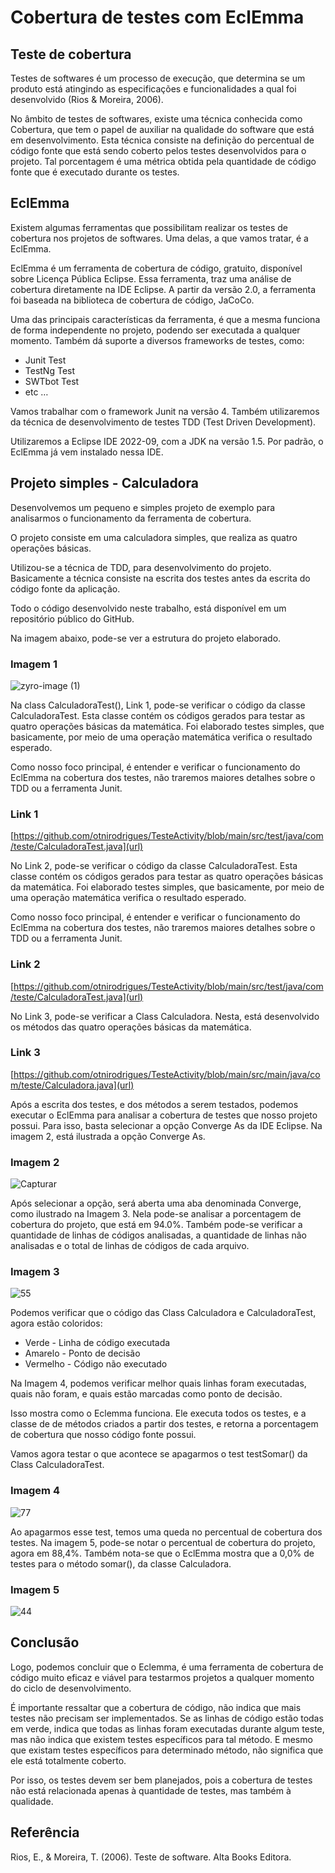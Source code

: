 # Cobertura de testes com EclEmma


## Teste de cobertura

 Testes de softwares é um processo de execução, que determina se um produto está atingindo as especificações e funcionalidades a qual foi desenvolvido (Rios & Moreira, 2006).

 No âmbito de testes de softwares, existe uma técnica conhecida como Cobertura, que tem o papel de auxiliar na qualidade do software que está em desenvolvimento. Esta técnica consiste na definição do percentual de código fonte que está sendo coberto pelos testes desenvolvidos para o projeto. Tal porcentagem é uma métrica obtida pela quantidade de código fonte que é executado durante os testes.

## EclEmma

Existem algumas ferramentas que possibilitam realizar os testes de cobertura nos projetos de softwares. Uma delas, a que vamos tratar, é a EclEmma. 

EclEmma é um ferramenta de cobertura de código, gratuito, disponível sobre Licença Pública Eclipse. Essa ferramenta, traz uma análise de cobertura diretamente na IDE Eclipse. A partir da versão 2.0, a ferramenta foi baseada na biblioteca de cobertura de código, JaCoCo.

Uma das principais características da ferramenta, é que a mesma funciona de forma independente no projeto, podendo ser executada a qualquer momento. Também dá suporte a diversos frameworks de testes, como:

- Junit Test
- TestNg Test
- SWTbot Test
- etc …

Vamos trabalhar com o framework Junit na versão 4. Também utilizaremos da técnica de desenvolvimento de testes TDD (Test Driven Development). 

Utilizaremos a Eclipse IDE 2022-09, com a JDK na versão 1.5. Por padrão, o EclEmma já vem instalado nessa IDE.

## Projeto simples - Calculadora 

Desenvolvemos um pequeno e simples projeto de exemplo para analisarmos o funcionamento da ferramenta de cobertura.

O projeto consiste em uma calculadora simples, que realiza as quatro operações básicas. 

Utilizou-se a técnica de TDD, para desenvolvimento do projeto. Basicamente a técnica consiste na escrita dos testes antes da escrita do código fonte da aplicação.

Todo o código desenvolvido neste trabalho, está disponível em um repositório público do GitHub.

Na imagem abaixo, pode-se ver a estrutura do projeto elaborado.

### Imagem 1
![zyro-image (1)](https://user-images.githubusercontent.com/37565620/193324395-6ba68c6e-9268-42a9-8520-ff2d636eb176.png)

Na class CalculadoraTest(), Link 1, pode-se verificar o código da classe CalculadoraTest. Esta classe contém os códigos gerados para testar as quatro operações básicas da matemática. Foi elaborado testes simples, que basicamente, por meio de uma operação matemática verifica o resultado esperado. 

Como nosso foco principal, é entender e verificar o funcionamento do EclEmma na cobertura dos testes, não traremos maiores detalhes sobre o TDD ou a ferramenta Junit.

### Link 1
[https://github.com/otnirodrigues/TesteActivity/blob/main/src/test/java/com/teste/CalculadoraTest.java](url)

No Link 2, pode-se verificar o código da classe CalculadoraTest. Esta classe contém os códigos gerados para testar as quatro operações básicas da matemática. Foi elaborado testes simples, que basicamente, por meio de uma operação matemática verifica o resultado esperado. 

Como nosso foco principal, é entender e verificar o funcionamento do EclEmma na cobertura dos testes, não traremos maiores detalhes sobre o TDD ou a ferramenta Junit.

### Link 2
[https://github.com/otnirodrigues/TesteActivity/blob/main/src/test/java/com/teste/CalculadoraTest.java](url)

No Link 3, pode-se verificar a Class Calculadora. Nesta, está desenvolvido os métodos das quatro operações básicas da matemática.

### Link 3
[https://github.com/otnirodrigues/TesteActivity/blob/main/src/main/java/com/teste/Calculadora.java](url)

Após a escrita dos testes, e dos métodos a serem testados, podemos executar o EclEmma para analisar a cobertura de testes que nosso projeto possui. Para isso, basta selecionar a opção Converge As da IDE Eclipse. Na imagem 2, está ilustrada a opção Converge As.

### Imagem 2
![Capturar](https://user-images.githubusercontent.com/37565620/193340575-0959b742-01ff-43bc-8618-25d279087d94.PNG)

Após selecionar a opção, será aberta uma aba denominada Converge, como ilustrado na Imagem 3. Nela pode-se analisar a porcentagem de cobertura do projeto, que está em 94.0%. Também pode-se verificar a quantidade de linhas de códigos analisadas, a quantidade de linhas não analisadas e o total de linhas de códigos de cada arquivo.

### Imagem 3
![55](https://user-images.githubusercontent.com/37565620/193340975-d3dd8d20-59ae-4428-a738-3d6eb4fb1de2.png)

Podemos verificar que o código das Class Calculadora e CalculadoraTest, agora estão coloridos:

- Verde - Linha de código executada
- Amarelo - Ponto de decisão
- Vermelho - Código não executado
	
Na Imagem 4, podemos verificar melhor quais linhas foram executadas, quais não foram, e quais estão marcadas como ponto de decisão.

Isso mostra como o Eclemma funciona. Ele executa todos os testes, e a classe de de métodos criados a partir dos testes, e retorna a porcentagem de cobertura que nosso código fonte possui.

Vamos agora testar o que acontece se apagarmos o test testSomar() da Class CalculadoraTest. 

### Imagem 4
![77](https://user-images.githubusercontent.com/37565620/193341194-061f7c5f-6993-4eff-b9ad-15699d599dd3.png)

Ao apagarmos esse test, temos uma queda no percentual de cobertura dos testes. Na imagem 5, pode-se notar o percentual de cobertura do projeto, agora em 88,4%. Também nota-se que o EclEmma mostra que a 0,0% de testes para o método somar(), da classe Calculadora.

### Imagem 5
![44](https://user-images.githubusercontent.com/37565620/193341342-d0f3b081-ea86-4774-93f3-08ef10487436.png)

## Conclusão

Logo, podemos concluir que o Eclemma, é uma ferramenta de cobertura de código muito eficaz e viável para testarmos projetos a qualquer momento do ciclo de desenvolvimento.

É importante ressaltar que a cobertura de código, não indica que mais testes não precisam ser implementados. Se as linhas de código estão todas em verde, indica que todas as linhas foram executadas durante algum teste, mas não indica que existem testes específicos para tal método. E mesmo que existam testes específicos para determinado método, não significa que ele está totalmente coberto.

Por isso, os testes devem ser bem planejados, pois a cobertura de testes não está relacionada apenas à quantidade de testes, mas também à qualidade.

## Referência

Rios, E., & Moreira, T. (2006). Teste de software. Alta Books Editora.


